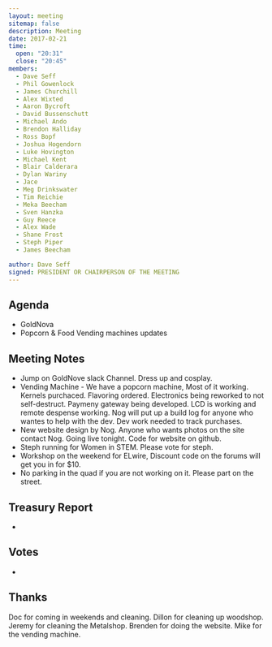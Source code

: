```yaml
---
layout: meeting
sitemap: false
description: Meeting
date: 2017-02-21
time:
  open: "20:31"
  close: "20:45"
members:
  - Dave Seff
  - Phil Gowenlock
  - James Churchill
  - Alex Wixted
  - Aaron Bycroft
  - David Bussenschutt
  - Michael Ando
  - Brendon Halliday
  - Ross Bopf
  - Joshua Hogendorn
  - Luke Hovington
  - Michael Kent
  - Blair Calderara
  - Dylan Wariny
  - Jace 
  - Meg Drinkswater
  - Tim Reichie
  - Meka Beecham
  - Sven Hanzka
  - Guy Reece
  - Alex Wade
  - Shane Frost
  - Steph Piper
  - James Beecham

author: Dave Seff
signed: PRESIDENT OR CHAIRPERSON OF THE MEETING
---
```


## Agenda

- GoldNova
- Popcorn & Food Vending machines updates

## Meeting Notes

 - Jump on GoldNove slack Channel. Dress up and cosplay. 
 - Vending Machine - We have a popcorn machine, Most of it working. Kernels purchaced. Flavoring ordered.  Electronics being reworked to not self-destruct. Paymeny gateway being developed. LCD is working and remote despense working. Nog will put up a build log for anyone who wantes to help with the dev. Dev work needed to track purchases.
 - New website design by Nog. Anyone who wants photos on the site contact Nog. Going live tonight. Code for website on github.
 - Steph running for Women in STEM. Please vote for steph. 
 - Workshop on the weekend for ELwire, Discount code on the forums will get you in for $10. 
 - No parking in the quad if you are not working on it. Please part on the street. 

## Treasury Report
 - 

## Votes
 - 

## Thanks
Doc for coming in weekends and cleaning. 
Dillon for cleaning up woodshop. 
Jeremy for cleaning the Metalshop. 
Brenden for doing the website. 
Mike for the vending machine. 
